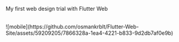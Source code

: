 <p> My first web design trial with Flutter Web </p> </br>
![mobile](https://github.com/osmankrblt/Flutter-Web-Site/assets/59209205/7866328a-1ea4-4221-b833-9d2db7af0e9b)
